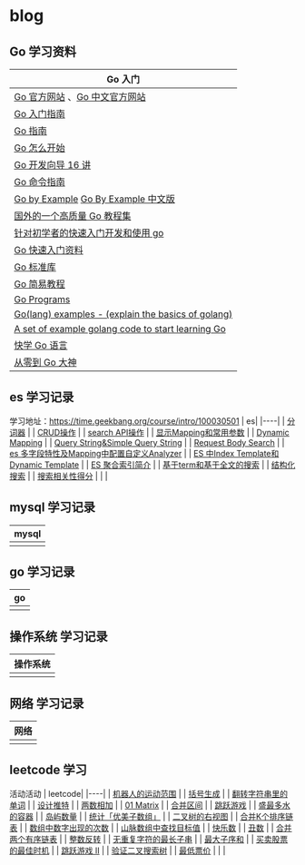 # blog
## Go 学习资料

| Go 入门|
|----|
| [Go 官方网站](https://golang.org/) 、[Go 中文官方网站](https://go-zh.org/) |
| [Go 入门指南](https://github.com/Unknwon/the-way-to-go_ZH_CN) |
| [Go 指南](https://tour.go-zh.org/) |
| [Go 怎么开始](https://github.com/alco/gostart) |
| [Go 开发向导 16 讲](https://github.com/hacking-code/golang-tutorials) |
| [Go 命令指南](https://github.com/hyper0x/go_command_tutorial) |
| [Go by Example](https://gobyexample.com/) [Go By Example 中文版](https://github.com/xg-wang/gobyexample) |
| [国外的一个高质量 Go 教程集](https://golangbot.com/learn-golang-series/) |
| [针对初学者的快速入门开发和使用 go](https://github.com/KeKe-Li/For-learning-Go-Tutorial) |
| [Go 快速入门资料](https://devhints.io/go) |
| [Go 标准库](https://medium.com/golangspec) |
| [Go 简易教程](https://github.com/songleo/the-little-go-book_ZH_CN) |
| [Go Programs](http://www.golangprograms.com/) |
| [Go(lang) examples - (explain the basics of golang)](https://github.com/SimonWaldherr/golang-examples) |
| [A set of example golang code to start learning Go](https://github.com/mkaz/working-with-go) |
| [快学 Go 语言](https://zhuanlan.zhihu.com/quickgo) |
| [从零到 Go 大神](https://medium.freecodecamp.org/learning-go-from-zero-to-hero-d2a3223b3d86) |

## es 学习记录
学习地址：https://time.geekbang.org/course/intro/100030501
| es|
|----|
| [分词器](https://www.jianshu.com/p/b7613840e3b8) |
| [CRUD操作](https://www.jianshu.com/p/9d308d5880e7) |
| [search API操作](https://www.jianshu.com/p/72ee5352fba7) |
| [显示Mapping和常用参数](https://www.jianshu.com/p/33ef8c54f10a) |
| [Dynamic Mapping](https://www.jianshu.com/p/01d0f4da71bc) |
| [Query String&Simple Query String](https://www.jianshu.com/p/c30b73f8ecee) |
| [Request Body Search](https://www.jianshu.com/p/b77eff10b551) |
| [es 多字段特性及Mapping中配置自定义Analyzer](https://www.jianshu.com/p/9fc4b1206b0f) |
| [ES 中Index Template和Dynamic Template](https://www.jianshu.com/p/3c69eaaefb7b) |
| [ES 聚合索引简介](https://www.jianshu.com/p/304df9602c29) |
| [基于term和基于全文的搜索](https://www.jianshu.com/p/23551499e766) |
| [结构化搜索](https://www.jianshu.com/p/b90f720e1061) |
| [搜索相关性得分](https://www.jianshu.com/p/67f6050c20dd) |
|  |


## mysql 学习记录

| mysql|
|----|
|  |


## go 学习记录

| go|
|----|
|  |

## 操作系统 学习记录

| 操作系统|
|----|
|  |

## 网络 学习记录

| 网络|
|----|
|  |

## leetcode 学习
活动活动
| leetcode|
|----|
| [机器人的运动范围](https://www.jianshu.com/p/0518891503b7/) |
| [括号生成](https://www.jianshu.com/p/86fb6b80fa1b) |
| [ 翻转字符串里的单词](https://www.jianshu.com/p/4137780c2c70) |
| [ 设计推特](https://www.jianshu.com/p/9314b675819a) |
| [ 两数相加](https://www.jianshu.com/p/b31585e61781) |
| [ 01 Matrix](https://www.jianshu.com/p/132d91c313cd) |
| [ 合并区间](https://www.jianshu.com/p/d79674d60c91) |
| [跳跃游戏](https://www.jianshu.com/p/7d259af3042e) |
| [盛最多水的容器](https://www.jianshu.com/p/b47a1703eac3) |
| [岛屿数量](https://www.jianshu.com/p/25f1a206a7fe) |
| [统计「优美子数组」](https://www.jianshu.com/p/5a9c70bac71c) |
| [二叉树的右视图](https://www.jianshu.com/p/9345fca3a400) |
| [合并K个排序链表](https://www.jianshu.com/p/a6a9f9277da0) |
| [数组中数字出现的次数](https://www.jianshu.com/p/dab1cb393fa8) |
| [山脉数组中查找目标值](https://www.jianshu.com/p/231146d68d98) |
| [快乐数](https://www.jianshu.com/p/3e57950f0218) |
| [丑数](https://www.jianshu.com/p/aee516bd07ab) |
| [合并两个有序链表](https://www.jianshu.com/p/53a1f9e6e92f) |
| [整数反转](https://www.jianshu.com/p/94476a685e65) |
| [无重复字符的最长子串](https://www.jianshu.com/p/f51b71e2c282) |
| [最大子序和](https://www.jianshu.com/p/8ad641d92faf) |
| [买卖股票的最佳时机](https://www.jianshu.com/p/58ab003478fe) |
| [跳跃游戏 II](https://www.jianshu.com/p/4a0d5175d731) |
| [验证二叉搜索树](https://www.jianshu.com/p/491cec184bea) |
| [最低票价](https://www.jianshu.com/p/7c20fbfa6240) |
|  |

